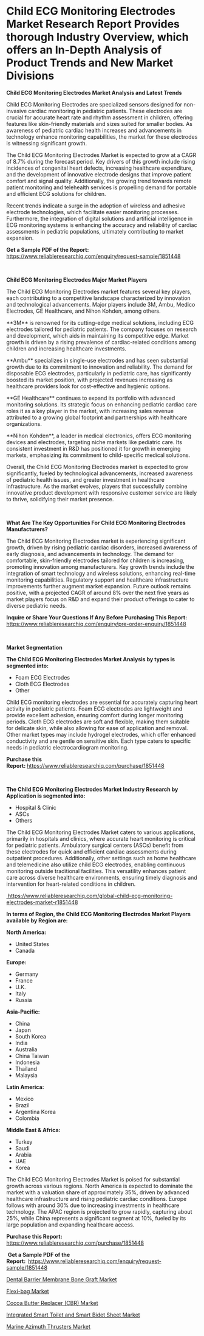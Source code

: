 <p><h1>Child ECG Monitoring Electrodes Market Research Report Provides thorough Industry Overview, which offers an In-Depth Analysis of Product Trends and New Market Divisions</h1></p><p><strong>Child ECG Monitoring Electrodes Market Analysis and Latest Trends</strong></p>
<p><p>Child ECG Monitoring Electrodes are specialized sensors designed for non-invasive cardiac monitoring in pediatric patients. These electrodes are crucial for accurate heart rate and rhythm assessment in children, offering features like skin-friendly materials and sizes suited for smaller bodies. As awareness of pediatric cardiac health increases and advancements in technology enhance monitoring capabilities, the market for these electrodes is witnessing significant growth.</p><p>The Child ECG Monitoring Electrodes Market is expected to grow at a CAGR of 8.7% during the forecast period. Key drivers of this growth include rising incidences of congenital heart defects, increasing healthcare expenditure, and the development of innovative electrode designs that improve patient comfort and signal quality. Additionally, the growing trend towards remote patient monitoring and telehealth services is propelling demand for portable and efficient ECG solutions for children.</p><p>Recent trends indicate a surge in the adoption of wireless and adhesive electrode technologies, which facilitate easier monitoring processes. Furthermore, the integration of digital solutions and artificial intelligence in ECG monitoring systems is enhancing the accuracy and reliability of cardiac assessments in pediatric populations, ultimately contributing to market expansion.</p></p>
<p><strong>Get a Sample PDF of the Report:&nbsp;</strong> <a href="https://www.reliableresearchiq.com/enquiry/request-sample/1851448?utm_campaign=1137&utm_medium=2&utm_source=Github&utm_content=ia&utm_term=07012025&utm_id=child-ecg-monitoring-electrodes">https://www.reliableresearchiq.com/enquiry/request-sample/1851448</a></p>
<p>&nbsp;</p>
<p><strong>Child ECG Monitoring Electrodes Major Market Players</strong></p>
<p><p>The Child ECG Monitoring Electrodes market features several key players, each contributing to a competitive landscape characterized by innovation and technological advancements. Major players include 3M, Ambu, Medico Electrodes, GE Healthcare, and Nihon Kohden, among others.</p><p>**3M** is renowned for its cutting-edge medical solutions, including ECG electrodes tailored for pediatric patients. The company focuses on research and development, which aids in maintaining its competitive edge. Market growth is driven by a rising prevalence of cardiac-related conditions among children and increasing healthcare investments.</p><p>**Ambu** specializes in single-use electrodes and has seen substantial growth due to its commitment to innovation and reliability. The demand for disposable ECG electrodes, particularly in pediatric care, has significantly boosted its market position, with projected revenues increasing as healthcare providers look for cost-effective and hygienic options.</p><p>**GE Healthcare** continues to expand its portfolio with advanced monitoring solutions. Its strategic focus on enhancing pediatric cardiac care roles it as a key player in the market, with increasing sales revenue attributed to a growing global footprint and partnerships with healthcare organizations.</p><p>**Nihon Kohden**, a leader in medical electronics, offers ECG monitoring devices and electrodes, targeting niche markets like pediatric care. Its consistent investment in R&D has positioned it for growth in emerging markets, emphasizing its commitment to child-specific medical solutions.</p><p>Overall, the Child ECG Monitoring Electrodes market is expected to grow significantly, fueled by technological advancements, increased awareness of pediatric health issues, and greater investment in healthcare infrastructure. As the market evolves, players that successfully combine innovative product development with responsive customer service are likely to thrive, solidifying their market presence.</p></p>
<p>&nbsp;</p>
<p><strong>What Are The Key Opportunities For Child ECG Monitoring Electrodes Manufacturers?</strong></p>
<p><p>The Child ECG Monitoring Electrodes market is experiencing significant growth, driven by rising pediatric cardiac disorders, increased awareness of early diagnosis, and advancements in technology. The demand for comfortable, skin-friendly electrodes tailored for children is increasing, promoting innovation among manufacturers. Key growth trends include the integration of smart technology and wireless solutions, enhancing real-time monitoring capabilities. Regulatory support and healthcare infrastructure improvements further augment market expansion. Future outlook remains positive, with a projected CAGR of around 8% over the next five years as market players focus on R&D and expand their product offerings to cater to diverse pediatric needs.</p></p>
<p><strong>Inquire or Share Your Questions If Any Before Purchasing This Report:</strong> <a href="https://www.reliableresearchiq.com/enquiry/pre-order-enquiry/1851448?utm_campaign=1137&utm_medium=2&utm_source=Github&utm_content=ia&utm_term=07012025&utm_id=child-ecg-monitoring-electrodes">https://www.reliableresearchiq.com/enquiry/pre-order-enquiry/1851448</a></p>
<p>&nbsp;</p>
<p><strong>Market Segmentation</strong></p>
<p><strong>The Child ECG Monitoring Electrodes Market Analysis by types is segmented into:</strong></p>
<p><ul><li>Foam ECG Electrodes</li><li>Cloth ECG Electrodes</li><li>Other</li></ul></p>
<p><p>Child ECG monitoring electrodes are essential for accurately capturing heart activity in pediatric patients. Foam ECG electrodes are lightweight and provide excellent adhesion, ensuring comfort during longer monitoring periods. Cloth ECG electrodes are soft and flexible, making them suitable for delicate skin, while also allowing for ease of application and removal. Other market types may include hydrogel electrodes, which offer enhanced conductivity and are gentle on sensitive skin. Each type caters to specific needs in pediatric electrocardiogram monitoring.</p></p>
<p><strong>Purchase this Report:&nbsp;</strong><a href="https://www.reliableresearchiq.com/purchase/1851448?utm_campaign=1137&utm_medium=2&utm_source=Github&utm_content=ia&utm_term=07012025&utm_id=child-ecg-monitoring-electrodes">https://www.reliableresearchiq.com/purchase/1851448</a></p>
<p>&nbsp;</p>
<p><strong>The Child ECG Monitoring Electrodes Market Industry Research by Application is segmented into:</strong></p>
<p><ul><li>Hospital & Clinic</li><li>ASCs</li><li>Others</li></ul></p>
<p><p>The Child ECG Monitoring Electrodes Market caters to various applications, primarily in hospitals and clinics, where accurate heart monitoring is critical for pediatric patients. Ambulatory surgical centers (ASCs) benefit from these electrodes for quick and efficient cardiac assessments during outpatient procedures. Additionally, other settings such as home healthcare and telemedicine also utilize child ECG electrodes, enabling continuous monitoring outside traditional facilities. This versatility enhances patient care across diverse healthcare environments, ensuring timely diagnosis and intervention for heart-related conditions in children.</p></p>
<p><a href="https://www.reliableresearchiq.com/global-child-ecg-monitoring-electrodes-market-r1851448?utm_campaign=1137&utm_medium=2&utm_source=Github&utm_content=ia&utm_term=07012025&utm_id=child-ecg-monitoring-electrodes">&nbsp;https://www.reliableresearchiq.com/global-child-ecg-monitoring-electrodes-market-r1851448</a></p>
<p><strong>In terms of Region, the Child ECG Monitoring Electrodes Market Players available by Region are:</strong></p>
<p>
    <p> <strong> North America: </strong>
        <ul>
            <li>United States</li>
            <li>Canada</li>
        </ul>
        </p> 
    <p> <strong> Europe: </strong>
        <ul>
            <li>Germany</li>
            <li>France</li>
            <li>U.K.</li>
            <li>Italy</li>
            <li>Russia</li>
        </ul>
        </p> 
    <p> <strong> Asia-Pacific: </strong>
        <ul>
            <li>China</li>
            <li>Japan</li>
            <li>South Korea</li>
            <li>India</li>
            <li>Australia</li>
            <li>China Taiwan</li>
            <li>Indonesia</li>
            <li>Thailand</li>
            <li>Malaysia</li>
        </ul>
        </p> 
    <p> <strong> Latin America: </strong>
        <ul>
            <li>Mexico</li>
            <li>Brazil</li>
            <li>Argentina Korea</li>
            <li>Colombia</li>
        </ul>
        </p> 
    <p> <strong> Middle East & Africa: </strong>
        <ul>
            <li>Turkey</li>
            <li>Saudi</li>
            <li>Arabia</li>
            <li>UAE</li>
            <li>Korea</li>
        </ul>
    </p>
    </p>
<p><p>The Child ECG Monitoring Electrodes Market is poised for substantial growth across various regions. North America is expected to dominate the market with a valuation share of approximately 35%, driven by advanced healthcare infrastructure and rising pediatric cardiac conditions. Europe follows with around 30% due to increasing investments in healthcare technology. The APAC region is projected to grow rapidly, capturing about 25%, while China represents a significant segment at 10%, fueled by its large population and expanding healthcare access.</p></p>
<p><strong>Purchase this Report: </strong><a href="https://www.reliableresearchiq.com/purchase/1851448?utm_campaign=1137&utm_medium=2&utm_source=Github&utm_content=ia&utm_term=07012025&utm_id=child-ecg-monitoring-electrodes">https://www.reliableresearchiq.com/purchase/1851448</a></p>
<p>&nbsp;<strong>Get a Sample PDF of the Report:&nbsp;&nbsp;</strong><a href="https://www.reliableresearchiq.com/enquiry/request-sample/1851448?utm_campaign=1137&utm_medium=2&utm_source=Github&utm_content=ia&utm_term=07012025&utm_id=child-ecg-monitoring-electrodes">https://www.reliableresearchiq.com/enquiry/request-sample/1851448</a></p>
<p><strong></strong></p>
<p><p><a href="https://github.com/raffadongraffadong/Market-Research-Report-List-1/blob/main/dental-barrier-membrane-bone-graft-market.md?utm_campaign=1137&utm_medium=2&utm_source=Github&utm_content=ia&utm_term=07012025&utm_id=child-ecg-monitoring-electrodes">Dental Barrier Membrane Bone Graft Market</a></p><p><a href="https://www.linkedin.com/pulse/driving-forces-behind-flexi-bag-market-expansion-139-cagr-2025-2032-cylmf?utm_campaign=1137&utm_medium=2&utm_source=Github&utm_content=ia&utm_term=07012025&utm_id=child-ecg-monitoring-electrodes">Flexi-bag Market</a></p><p><a href="https://www.linkedin.com/pulse/comprehensive-analysis-cocoa-butter-replacer-cbr-marketpresented-ptrzc?utm_campaign=1137&utm_medium=2&utm_source=Github&utm_content=ia&utm_term=07012025&utm_id=child-ecg-monitoring-electrodes">Cocoa Butter Replacer (CBR) Market</a></p><p><a href="https://github.com/dolorespeddico90/Market-Research-Report-List-1/blob/main/integrated-smart-toilet-and-smart-bidet-sheet-market.md?utm_campaign=1137&utm_medium=2&utm_source=Github&utm_content=ia&utm_term=07012025&utm_id=child-ecg-monitoring-electrodes">Integrated Smart Toilet and Smart Bidet Sheet Market</a></p><p><a href="https://www.linkedin.com/pulse/market-dynamics-detailed-examination-marine-azimuth-thrusters-mxvie?utm_campaign=1137&utm_medium=2&utm_source=Github&utm_content=ia&utm_term=07012025&utm_id=child-ecg-monitoring-electrodes">Marine Azimuth Thrusters Market</a></p></p>